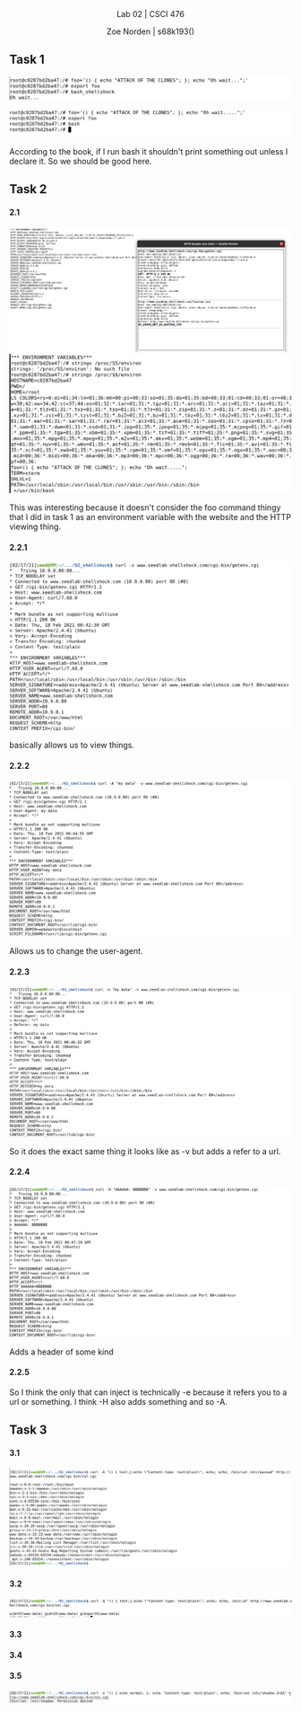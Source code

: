 
<div align="center">Lab 02 | CSCI 476
  
Zoe Norden | s68k193() 
</div>


## Task 1

![image](https://github.com/znorden17/csci-476-594-spring2021-private/blob/main/lab02/screenshots/2_task1.1.png)

![image](https://github.com/znorden17/csci-476-594-spring2021-private/blob/main/lab02/screenshots/2_task1.2.png)

According to the book, if I run bash it shouldn't print something out unless I declare it. So we should be good here. 

## Task 2


#### 2.1

![image](https://github.com/znorden17/csci-476-594-spring2021-private/blob/main/lab02/screenshots/2_task2.1.png)
![image](https://github.com/znorden17/csci-476-594-spring2021-private/blob/main/lab02/screenshots/2_task2.2.png)

This was interesting because it doesn't consider the foo command thingy that I did in task 1 as an environment variable with the website and the HTTP viewing thing. 

#### 2.2.1
![image](https://github.com/znorden17/csci-476-594-spring2021-private/blob/main/lab02/screenshots/2_task2.2.1.png)

basically allows us to view things. 

#### 2.2.2
![image](https://github.com/znorden17/csci-476-594-spring2021-private/blob/main/lab02/screenshots/2_task2.2.2.png)

Allows us to change the user-agent.

#### 2.2.3
![image](https://github.com/znorden17/csci-476-594-spring2021-private/blob/main/lab02/screenshots/2_task2.2.3.png)

So it does the exact same thing it looks like as -v but adds a refer to a url.

#### 2.2.4
![image](https://github.com/znorden17/csci-476-594-spring2021-private/blob/main/lab02/screenshots/2_task2.2.4.png)

Adds a header of some kind
#### 2.2.5

So I think the only that can inject is technically -e because it refers you to a url or something. I think -H also adds something and so -A.

## Task 3

#### 3.1

![image](https://github.com/znorden17/csci-476-594-spring2021-private/blob/main/lab02/screenshots/2_task3.1.png)

#### 3.2

![image](https://github.com/znorden17/csci-476-594-spring2021-private/blob/main/lab02/screenshots/2_task3.2.png)


#### 3.3

#### 3.4

#### 3.5

![image](https://github.com/znorden17/csci-476-594-spring2021-private/blob/main/lab02/screenshots/2_task3.5.png)









